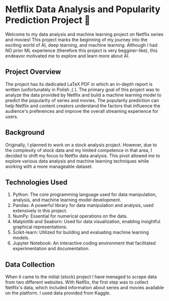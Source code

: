 # Netflix Data Analysis and Popularity Prediction Project 🎥


Welcome to my data analysis and machine learning project on Netflix series and movies! This project marks the beginning of my journey into the exciting world of AI, deep learning, and machine learning. Although I had NO prior ML experience (therefore this project is very begginer-like), this endeavor motivated me to explore and learn more about AI.

## Project Overview
The project has its dedicated LaTeX PDF in which an in-depth report is written (unfortunately in Polish ;( ).
The primary goal of this project was to analyze the data provided by Netflix and build a machine learning model to predict the popularity of series and movies. The popularity prediction can help Netflix and content creators understand the factors that influence the audience's preferences and improve the overall streaming experience for users.

## Background
Originally, I planned to work on a stock analysis project. However, due to the complexity of stock data and my limited competence in that area, I decided to shift my focus to Netflix data analysis. This pivot allowed me to explore various data analysis and machine learning techniques while working with a more manageable dataset.

## Technologies Used
1. Python: The core programming language used for data manipulation, analysis, and machine learning model development.
2. Pandas: A powerful library for data manipulation and analysis, used extensively in this project.
3. NumPy: Essential for numerical operations on the data.
4. Matplotlib and Seaborn: Used for data visualization, enabling insightful graphical representations.
5. Scikit-learn: Utilized for building and evaluating machine learning models.
6. Jupyter Notebook: An interactive coding environment that facilitated experimentation and documentation.

## Data Collection
When it came to the initial (stock) project I have menaged to scrape data from two different websites.
With Netflix, the first step was to collect Netflix's data, which included information about series and movies available on the platform. I used data provided from Kaggle.
